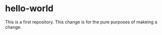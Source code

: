 # hello-world
This is a first repository.
This change is for the pure purposes of makeing a change.
